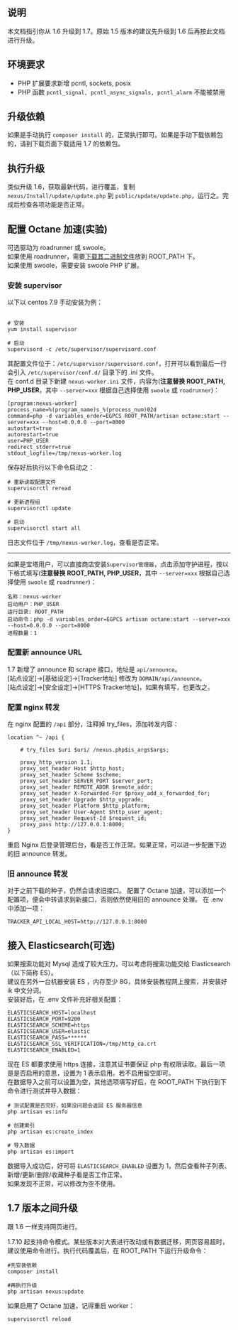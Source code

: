 <ArticleTopAd></ArticleTopAd>

## 说明
本文档指引你从 1.6 升级到 1.7。原始 1.5 版本的建议先升级到 1.6 后再按此文档进行升级。

## 环境要求

- PHP 扩展要求新增 pcntl, sockets, posix
- PHP 函数 `pcntl_signal, pcntl_async_signals, pcntl_alarm` 不能被禁用

## 升级依赖
如果是手动执行 `composer install` 的，正常执行即可。如果是手动下载依赖包的，请到下载页面下载适用 1.7 的依赖包。

## 执行升级
类似升级 1.6，获取最新代码，进行覆盖，复制 `nexus/Install/update/update.php` 到 `public/update/update.php`，运行之。完成后检查各项功能是否正常。



## 配置 Octane 加速(实验)
可选驱动为 roadrunner 或 swoole。  
如果使用 roadrunner，需要[下载其二进制文件](./downloads.md#roadrunner)放到 ROOT_PATH 下。  
如果使用 swoole，需要安装 swoole PHP 扩展。  

### 安装 supervisor

以下以 centos 7.9 手动安装为例：

```

# 安装
yum install supervisor 
 
# 启动
supervisord -c /etc/supervisor/supervisord.conf
```

其配置文件位于：`/etc/supervisor/supervisord.conf`，打开可以看到最后一行会引入 `/etc/supervisor/conf.d/` 目录下的 .ini 文件。  
在 conf.d 目录下新建 `nexus-worker.ini` 文件，内容为(**注意替换 ROOT_PATH, PHP_USER**，其中 `--server=xxx` 根据自己选择使用 `swoole` 或 `roadrunner`)：
```
[program:nexus-worker]
process_name=%(program_name)s_%(process_num)02d
command=php -d variables_order=EGPCS ROOT_PATH/artisan octane:start --server=xxx --host=0.0.0.0 --port=8000
autostart=true
autorestart=true
user=PHP_USER
redirect_stderr=true
stdout_logfile=/tmp/nexus-worker.log

```

保存好后执行以下命令启动之：
```
# 重新读取配置文件
supervisorctl reread

# 更新进程组
supervisorctl update

# 启动
supervisorctl start all
```

日志文件位于 `/tmp/nexus-worker.log`，查看是否正常。

***

如果是宝塔用户，可以直接商店安装`Supervisor管理器`，点击添加守护进程，按以下格式填写(**注意替换 ROOT_PATH, PHP_USER**，其中 `--server=xxx` 根据自己选择使用 `swoole` 或 `roadrunner`)：
```
名称：nexus-worker
启动用户：PHP_USER
运行目录: ROOT_PATH
启动命令：php -d variables_order=EGPCS artisan octane:start --server=xxx --host=0.0.0.0 --port=8000
进程数量：1
```

### 配置新 announce URL

1.7 新增了 announce 和 scrape 接口，地址是 `api/announce`。  
[站点设定]->[基础设定]->[Tracker地址] 修改为 `DOMAIN/api/announce`。    
[站点设定]->[安全设定]->[HTTPS Tracker地址]，如果有填写，也更改之。  

### 配置 nginx 转发

在 nginx 配置的 `/api` 部分，注释掉 try_files，添加转发内容：
```
location ^~ /api {

    # try_files $uri $uri/ /nexus.php$is_args$args;

    proxy_http_version 1.1;
    proxy_set_header Host $http_host;
    proxy_set_header Scheme $scheme;
    proxy_set_header SERVER_PORT $server_port;
    proxy_set_header REMOTE_ADDR $remote_addr;
    proxy_set_header X-Forwarded-For $proxy_add_x_forwarded_for;
    proxy_set_header Upgrade $http_upgrade;
    proxy_set_header Platform $http_platform;
    proxy_set_header User-Agent $http_user_agent;
    proxy_set_header Request-Id $request_id;
    proxy_pass http://127.0.0.1:8000;
}
```

重启 Nginx 后登录管理后台，看是否工作正常。如果正常，可以进一步配置下边的旧 announce 转发。

### 旧 announce 转发
对于之前下载的种子，仍然会请求旧接口。
配置了 Octane 加速，可以添加一个配置项，便会中转请求到新接口，否则依然使用旧的 announce 处理。
在 .env 中添加一项：
```
TRACKER_API_LOCAL_HOST=http://127.0.0.1:8000
```


## 接入 Elasticsearch(可选)

如果搜索功能对 Mysql 造成了较大压力，可以考虑将搜索功能交给 Elasticsearch（以下简称 ES）。  
建议在另外一台机器安装 ES ，内存至少 8G，具体安装教程网上搜索，并安装好 ik 中文分词。  
安装好后，在 .env 文件补充好相关配置：
```
ELASTICSEARCH_HOST=localhost
ELASTICSEARCH_PORT=9200
ELASTICSEARCH_SCHEME=https
ELASTICSEARCH_USER=elastic
ELASTICSEARCH_PASS=******
ELASTICSEARCH_SSL_VERIFICATION=/tmp/http_ca.crt
ELASTICSEARCH_ENABLED=1
```

现在 ES 都要求使用 https 连接，注意其证书要保证 php 有权限读取。最后一项是是否启用的意思，设置为 1 表示启用。若不启用留空即可。  
在数据导入之前可以设置为空，其他选项填写好后，在 ROOT_PATH 下执行到下命令进行测试并导入数据：

```
# 测试配置是否完好，如果没问题会返回 ES 服务器信息
php artisan es:info

# 创建索引
php artisan es:create_index

# 导入数据
php artisan es:import
```

数据导入成功后，好可将 `ELASTICSEARCH_ENABLED` 设置为 1，然后查看种子列表、新增/更新/删除/收藏种子看是否工作正常。  
如果发现不正常，可以修改为空不使用。


## 1.7 版本之间升级
跟 1.6 一样支持网页进行。

1.7.10 起支持命令模式。某些版本对大表进行改动或有数据迁移，网页容易超时，建议使用命令进行。执行代码覆盖后，在 ROOT_PATH 下运行升级命令：
```
#先安装依赖
composer install

#再执行升级
php artisan nexus:update
```

如果启用了 Octane 加速，记得重启 worker：
```
supervisorctl reload
```